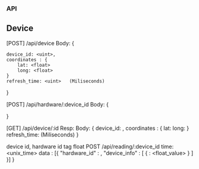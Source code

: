 ### API



## Device

[POST] /api/device
Body: {

    device_id: <uint>,
    coordinates : {
        lat: <float>
        long: <float>
    }
    refresh_time: <uint>   (Miliseconds)
}


[POST] /api/hardware/:device_id
Body: {

}


[GET] /api/device/:id
Resp:
Body: {
    device_id: <uint>,
    coordinates : {
        lat: <float>
        long: <float>
    }
    refresh_time: <uint>   (Miliseconds)
}

device id, hardware id  tag float
POST /api/reading/:device_id
    time: <unix_time>
    data : [{
        "hardware_id" : <uint>,
        "device_info" : [
            {<tag> : <float_value> }
        ]
    }]
}


